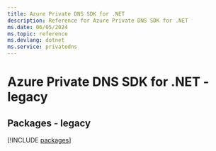 ```yaml
---
title: Azure Private DNS SDK for .NET
description: Reference for Azure Private DNS SDK for .NET
ms.date: 06/05/2024
ms.topic: reference
ms.devlang: dotnet
ms.service: privatedns
---
```

# Azure Private DNS SDK for .NET - legacy
## Packages - legacy
[!INCLUDE [packages](private-dns-index.md)]